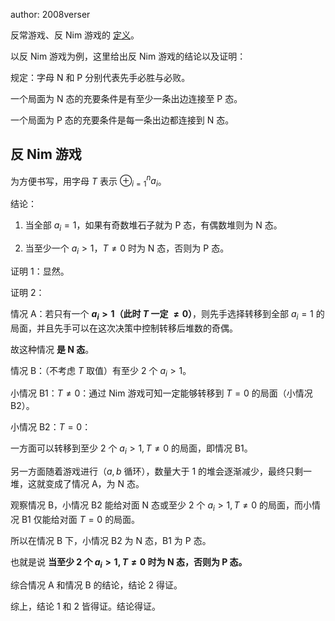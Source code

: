 author: 2008verser

反常游戏、反 Nim 游戏的 [定义](./intro.md#反常游戏)。

以反 Nim 游戏为例，这里给出反 Nim 游戏的结论以及证明：

规定：字母 N 和 P 分别代表先手必胜与必败。

一个局面为 N 态的充要条件是有至少一条出边连接至 P 态。

一个局面为 P 态的充要条件是每一条出边都连接到 N 态。

## 反 Nim 游戏

为方便书写，用字母 $T$ 表示 $\oplus_{i=1}^{n}a_{i}$。

结论：

1.  当全部 $a_{i}=1$，如果有奇数堆石子就为 P 态，有偶数堆则为 N 态。

2.  当至少一个 $a_{i}>1$，$T\neq 0$ 时为 N 态，否则为 P 态。

证明 1：显然。

证明 2：

情况 A：若只有一个 **$a_{i}>1$（此时 $T$ 一定 $\neq 0$）**，则先手选择转移到全部 $a_{i}=1$ 的局面，并且先手可以在这次决策中控制转移后堆数的奇偶。

故这种情况 **是 N 态**。

情况 B：（不考虑 $T$ 取值）有至少 $2$ 个 $a_{i}>1$。

小情况 B1：$T\neq 0$：通过 Nim 游戏可知一定能够转移到 $T=0$ 的局面（小情况 B2）。

小情况 B2：$T=0$：

一方面可以转移到至少 $2$ 个 $a_{i}>1,T\neq 0$ 的局面，即情况 B1。

另一方面随着游戏进行（$a,b$ 循环），数量大于 1 的堆会逐渐减少，最终只剩一堆，这就变成了情况 A，为 N 态。

观察情况 B，小情况 B2 能给对面 N 态或至少 $2$ 个 $a_{i}>1,T\neq 0$ 的局面，而小情况 B1 仅能给对面 $T=0$ 的局面。

所以在情况 B 下，小情况 B2 为 N 态，B1 为 P 态。

也就是说 **当至少 $2$ 个 $a_{i}>1,T\neq 0$ 时为 N 态，否则为 P 态。**

综合情况 A 和情况 B 的结论，结论 2 得证。

综上，结论 1 和 2 皆得证。结论得证。
